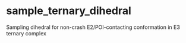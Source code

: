 # sample_ternary_dihedral
Sampling dihedral for non-crash E2/POI-contacting conformation in E3 ternary complex
